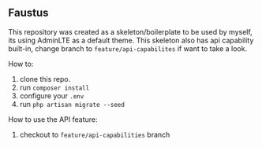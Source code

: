 ## Faustus
This repository was created as a skeleton/boilerplate to be used by myself, its using AdminLTE as a default theme.
This skeleton also has api capability built-in, change branch to `feature/api-capabilites` if want to take a look.

How to:
1. clone this repo.
2. run `composer install`
3. configure your `.env`
4. run `php artisan migrate --seed`

How to use the API feature:
1. checkout to `feature/api-capabilities` branch
